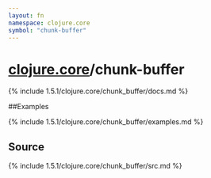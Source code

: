 ```yaml
---
layout: fn
namespace: clojure.core
symbol: "chunk-buffer"
---
```


# [clojure.core](../)/chunk-buffer

{% include 1.5.1/clojure.core/chunk_buffer/docs.md %}

##Examples

{% include 1.5.1/clojure.core/chunk_buffer/examples.md %}
## Source
{% include 1.5.1/clojure.core/chunk_buffer/src.md %}

